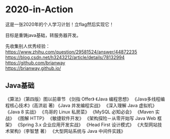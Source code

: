 # 2020-in-Action
这是一张2020年的个人学习计划！立flag然后实现它！

目标是重铸java基础，转服务器开发。

先收集别人优秀经验：
https://www.zhihu.com/question/29581524/answer/44872235  
https://blog.csdn.net/h3243212/article/details/78132994  
https://github.com/brianway  
https://brianway.github.io/  



## Java基础









《算法》（第四版）图以前章节
《剑指 Offer》
《Java 编程思想》
《Java多线程编程核心技术》(高洪岩 著)
《Java 并发编程实战》
《深入理解 Java 虚拟机》
《Java 8 实战》
《鸟哥的 Linux 私房菜》
《MySQL 必知必会》
《Maven 实战》
《图解 HTTP》
《敏捷软件开发》
《架构探险－从零开始写 Java Web 框架》
《Spring 3.x 企业应用开发实战》
《Head First 设计模式》
《大型网站技术架构》（李智慧 著）
《大型网站系统与 Java 中间件实践》




